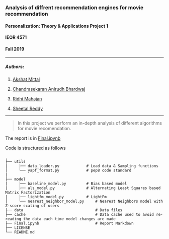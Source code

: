 ### Analysis of diffrent recommendation engines for movie recommendation
#### Personalization: Theory & Applications Project 1
#### IEOR 4571
#### Fall 2019
_____________________________________________________________________________________________________________________________


##### Authors: 
1. [Akshat Mittal](https://github.com/aksmit94)

2. [Chandrasekaran Anirudh Bhardwaj](https://github.com/anirudhsekar96)

3. [Ridhi Mahajan](https://github.com/rmahajan14)

4. [Sheetal Reddy](https://github.com/)

_____________________________________________________________________________________________________________________________

> In this project we perform an in-depth analysis of different algorithms for movie recomendation. 

The report is in [Final.ipynb](./Final.ipynb)

Code is structured as follows

    .
    ├── utils
    |     ├── data_loader.py			# Load data & Sampling functions
    │     └── yapf_format.py			# pep8 code standard
    |
    ├── model
    |     ├── baseline_model.py			# Bias based model
    |     ├── als_model.py				# Alternating Least Squares based Matrix Factorization
    |     ├── lightfm_model.py			# LightFm
    │     └── nearest_neighbor_model.py		# Nearest Neighbors model with Z-score scaling of users
    ├── data                     			# Data files
    ├── cache                    			# Data cache used to avoid re-reading the data each time model changes are made
    ├── Final.ipynb                   		# Report Markdown
    ├── LICENSE
    └── README.md



